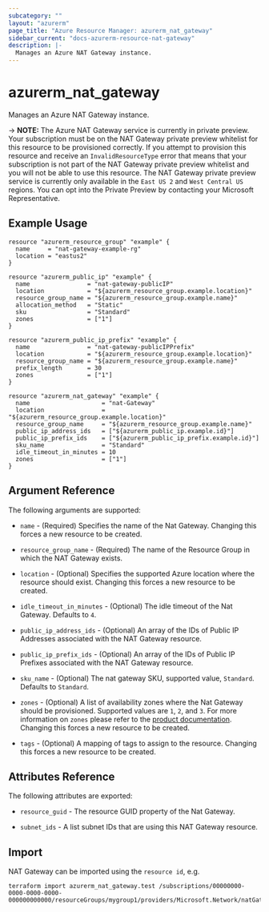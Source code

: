 ```yaml
---
subcategory: ""
layout: "azurerm"
page_title: "Azure Resource Manager: azurerm_nat_gateway"
sidebar_current: "docs-azurerm-resource-nat-gateway"
description: |-
  Manages an Azure NAT Gateway instance.
---
```

# azurerm_nat_gateway

Manages an Azure NAT Gateway instance.

-> **NOTE:** The Azure NAT Gateway service is currently in private preview. Your subscription must be on the NAT Gateway private preview whitelist for this resource to be provisioned correctly. If you attempt to provision this resource and receive an `InvalidResourceType` error that means that your subscription is not part of the NAT Gateway private preview whitelist and you will not be able to use this resource. The NAT Gateway private preview service is currently only available in the `East US 2` and `West Central US` regions. You can opt into the Private Preview by contacting your Microsoft Representative.

## Example Usage

```hcl
resource "azurerm_resource_group" "example" {
  name     = "nat-gateway-example-rg"
  location = "eastus2"
}

resource "azurerm_public_ip" "example" {
  name                = "nat-gateway-publicIP"
  location            = "${azurerm_resource_group.example.location}"
  resource_group_name = "${azurerm_resource_group.example.name}"
  allocation_method   = "Static"
  sku                 = "Standard"
  zones               = ["1"]
}

resource "azurerm_public_ip_prefix" "example" {
  name                = "nat-gateway-publicIPPrefix"
  location            = "${azurerm_resource_group.example.location}"
  resource_group_name = "${azurerm_resource_group.example.name}"
  prefix_length       = 30
  zones               = ["1"]
}

resource "azurerm_nat_gateway" "example" {
  name                    = "nat-Gateway"
  location                = "${azurerm_resource_group.example.location}"
  resource_group_name     = "${azurerm_resource_group.example.name}"
  public_ip_address_ids   = ["${azurerm_public_ip.example.id}"]
  public_ip_prefix_ids    = ["${azurerm_public_ip_prefix.example.id}"]
  sku_name                = "Standard"
  idle_timeout_in_minutes = 10
  zones                   = ["1"]
}
```

## Argument Reference

The following arguments are supported:

* `name` - (Required) Specifies the name of the Nat Gateway. Changing this forces a new resource to be created.

* `resource_group_name` - (Required) The name of the Resource Group in which the NAT Gateway exists.

* `location` - (Optional) Specifies the supported Azure location where the resource should exist. Changing this forces a new resource to be created.

* `idle_timeout_in_minutes` - (Optional) The idle timeout of the Nat Gateway. Defaults to `4`.

* `public_ip_address_ids` - (Optional) An array of the IDs of Public IP Addresses associated with the NAT Gateway resource.

* `public_ip_prefix_ids` - (Optional) An array of the IDs of Public IP Prefixes associated with the NAT Gateway resource.

* `sku_name` - (Optional) The nat gateway SKU, supported value, `Standard`. Defaults to `Standard`.

* `zones` - (Optional) A list of availability zones where the Nat Gateway should be provisioned. Supported values are `1`, `2`, and `3`. For more information on `zones` please refer to the [product documentation](https://docs.microsoft.com/en-us/azure/availability-zones/az-overview). Changing this forces a new resource to be created.

* `tags` - (Optional) A mapping of tags to assign to the resource. Changing this forces a new resource to be created.

## Attributes Reference

The following attributes are exported:

* `resource_guid` - The resource GUID property of the Nat Gateway.

* `subnet_ids` - A list subnet IDs that are using this NAT Gateway resource.

## Import

NAT Gateway can be imported using the `resource id`, e.g.

```shell
terraform import azurerm_nat_gateway.test /subscriptions/00000000-0000-0000-0000-000000000000/resourceGroups/mygroup1/providers/Microsoft.Network/natGateways/ng1
```
